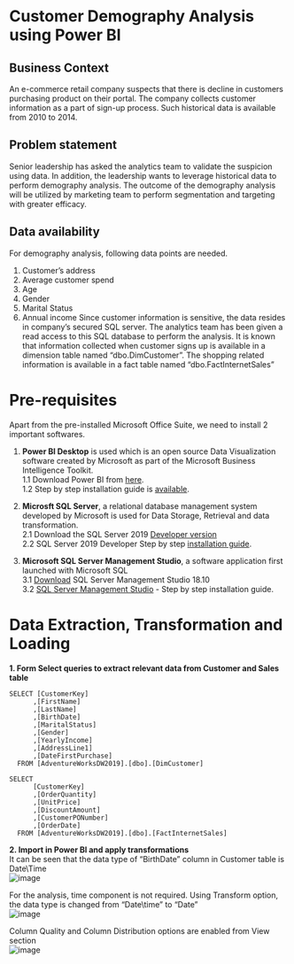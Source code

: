 # Customer Demography Analysis using Power BI

## **Business Context**
An e-commerce retail company suspects that there is decline in customers purchasing product on their portal. The company collects customer information as a part of sign-up process. Such historical data is available from 2010 to 2014. 

## **Problem statement**
Senior leadership has asked the analytics team to validate the suspicion using data. In addition, the leadership wants to leverage historical data to perform demography analysis. The outcome of the demography analysis will be utilized by marketing team to perform segmentation and targeting with greater efficacy. 

## **Data availability**
For demography analysis, following data points are needed.
1.	Customer’s address
2.	Average customer spend
3.	Age
4.	Gender
5.	Marital Status
6.	Annual income
Since customer information is sensitive, the data resides in company’s secured SQL server. The analytics team has been given a read access to this SQL database to perform the analysis. It is known that information collected when customer signs up is available in a dimension table named “dbo.DimCustomer”. The shopping related information is available in a fact table named “dbo.FactInternetSales”

# **Pre-requisites**
Apart from the pre-installed Microsoft Office Suite, we need to install 2 important softwares.

1. **Power BI Desktop** is used which is an open source Data Visualization software created by Microsoft as part of the Microsoft Business Intelligence Toolkit. <br />
1.1 Download Power BI from [here](https://powerbi.microsoft.com/en-us/downloads/).<br />
1.2 Step by step installation guide is [available](https://www.youtube.com/watch?v=T_qnV-HTb-M).

2. **Microsft SQL Server**, a relational database management system developed by Microsoft is used for Data Storage, Retrieval and data transformation.<br />
2.1 Download the SQL Server 2019 [Developer version](https://www.microsoft.com/en-in/sql-server/sql-server-downloads)<br />
2.2 SQL Server 2019 Developer Step by step [installation guide](https://www.youtube.com/watch?v=7GVFYt6_ZFM).

3. **Microsoft SQL Server Management Studio**, a software application first launched with Microsoft SQL<br />
3.1 [Download](https://learn.microsoft.com/en-us/sql/ssms/download-sql-server-management-studio-ssms?view=sql-server-ver15) SQL Server Management Studio 18.10<br />
3.2 [SQL Server Management Studio](https://www.youtube.com/watch?v=CqpURYqK_wU) - Step by step installation guide.

# **Data Extraction, Transformation and Loading**

**1.	Form Select queries to extract relevant data from Customer and Sales table** <br />

```
SELECT [CustomerKey]
      ,[FirstName]
      ,[LastName]
      ,[BirthDate]
      ,[MaritalStatus]
      ,[Gender]
      ,[YearlyIncome]
      ,[AddressLine1]
      ,[DateFirstPurchase]
  FROM [AdventureWorksDW2019].[dbo].[DimCustomer]
```

```
SELECT 
      [CustomerKey]
      ,[OrderQuantity]
      ,[UnitPrice]
      ,[DiscountAmount]
      ,[CustomerPONumber]
      ,[OrderDate]
  FROM [AdventureWorksDW2019].[dbo].[FactInternetSales]
```

**2.	Import in Power BI and apply transformations** <br />
It can be seen that the data type of “BirthDate” column in Customer table is Date\Time <br />
![image](https://user-images.githubusercontent.com/114440549/192377832-f3453d70-bd14-49a3-90f3-cf8a2e3d4f73.png)

For the analysis, time component is not required. Using Transform option, the data type is changed from “Date\time” to “Date” <br />
![image](https://user-images.githubusercontent.com/114440549/192378161-83626ef7-e1b4-48da-a042-ac4d1e063c6d.png)

Column Quality and Column Distribution options are enabled from View section <br />
![image](https://user-images.githubusercontent.com/114440549/192378296-ffa0f612-de6c-4e84-afb4-51ed58b4cdc0.png)



